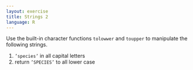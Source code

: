 ```yaml
---
layout: exercise
title: Strings 2
language: R
---
```


Use the built-in character functions `tolowwer` and `toupper` to manipulate the following strings.

1. `’species’` in all capital letters
2. return `’SPECIES’` to all lower case 


